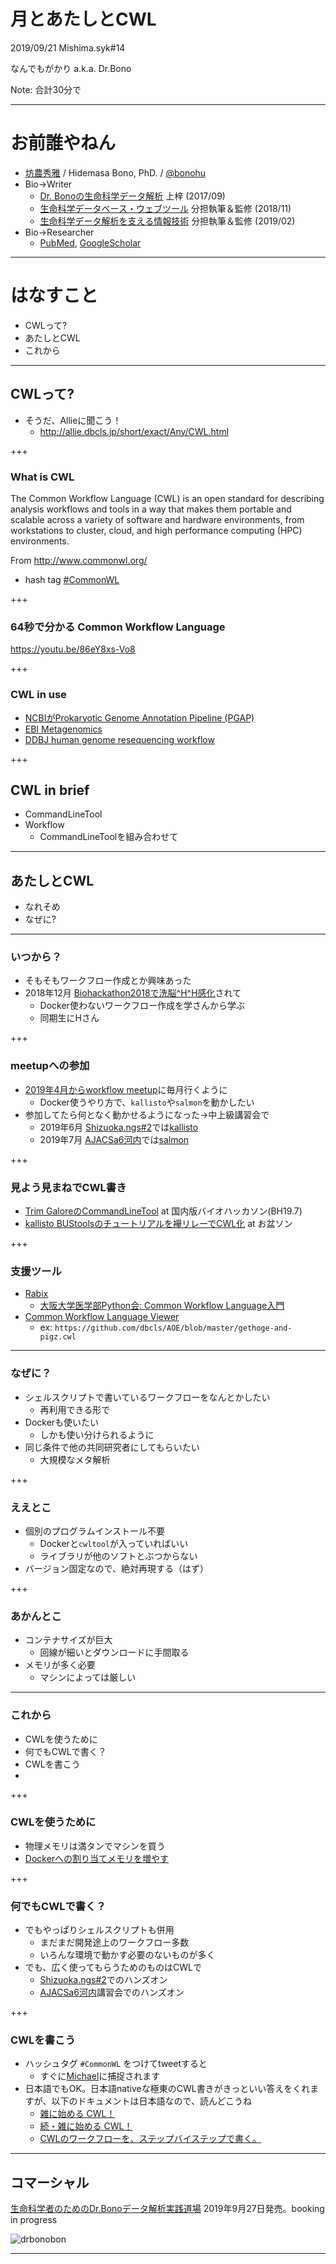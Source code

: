 # 月とあたしとCWL

2019/09/21 Mishima.syk#14

なんでもがかり a.k.a. Dr.Bono

Note:
合計30分で

---

# お前誰やねん

- [坊農秀雅](http://bonohu.jp/) / Hidemasa Bono, PhD. /  [@bonohu](https://twitter.com/bonohu)
- Bio->Writer
    - [Dr. Bonoの生命科学データ解析](http://bonohu.jp/blog/category/drbonobon.html) 上梓 (2017/09)
    - [生命科学データベース・ウェブツール](http://bonohu.jp/blog/category/togotv18.html) 分担執筆＆監修 (2018/11)
    - [生命科学データ解析を支える情報技術](http://bonohu.jp/blog/category/it4bda.html) 分担執筆＆監修 (2019/02)
- Bio->Researcher
    - [PubMed](https://www.ncbi.nlm.nih.gov/pubmed?cmd=search&term=Bono%20H[au]%20AND%201995%3A2100[dp]%20NOT%20jpn[la]), [GoogleScholar](https://scholar.google.co.jp/citations?user=e6OaeXQAAAAJ&hl=ja)


---

# はなすこと

- CWLって?
- あたしとCWL
- これから

---

## CWLって?

- そうだ、Allieに聞こう！
    - http://allie.dbcls.jp/short/exact/Any/CWL.html

+++


### What is CWL

The Common Workflow Language (CWL) is an open standard for describing analysis workflows and tools in a way that makes them portable and scalable across a variety of software and hardware environments, from workstations to cluster, cloud, and high performance computing (HPC) environments.

From http://www.commonwl.org/
- hash tag [#CommonWL](https://twitter.com/hashtag/commonwl?f=tweets&vertical=default) 

+++ 

### 64秒で分かる Common Workflow Language

https://youtu.be/86eY8xs-Vo8

+++

### CWL in use

- [NCBIがProkaryotic Genome Annotation Pipeline (PGAP)](https://ncbiinsights.ncbi.nlm.nih.gov/2019/03/13/run-prokaryotic-genome-annotation-pipeline/)
- [EBI Metagenomics](https://github.com/EBI-Metagenomics/ebi-metagenomics-cwl)
- [DDBJ human genome resequencing workflow](https://github.com/ddbj/human-reseq)

+++

## CWL in brief

- CommandLineTool
- Workflow
    - CommandLineToolを組み合わせて 

---

## あたしとCWL


- なれそめ
- なぜに?


---

### いつから？

- そもそもワークフロー作成とか興味あった
- 2018年12月 [Biohackathon2018で洗脳^H^H感化](http://bonohu.jp/blog/biohackathon2018-hackathon-day2.html)されて
    - Docker使わないワークフロー作成を学さんから学ぶ
    - 同期生にHさん

+++

### meetupへの参加

- [2019年4月からworkflow meetup](http://bonohu.jp/blog/15th-workflow-meetup.html)に毎月行くように
    - Docker使うやり方で、`kallisto`や`salmon`を動かしたい
- 参加してたら何となく動かせるようになった→中上級講習会で
    - 2019年6月 [Shizuoka.ngs#2](https://shizuoka-ngs.connpass.com/event/128816/)では[kallisto](http://bonohu.jp/blog/running-kallisto-via-cwl.html)
    - 2019年7月 [AJACSa6河内](https://dbcls.rois.ac.jp/ja/2019/06/25/post1.html)では[salmon](https://github.com/AJACS-training/AJACSa6/tree/master/03_bono)


+++

### 見よう見まねでCWL書き

- [Trim GaloreのCommandLineTool](http://bonohu.jp/blog/bh197.html) at 国内版バイオハッカソン(BH19.7)
- [kallisto BUStoolsのチュートリアルを襷リレーでCWL化](http://bonohu.jp/blog/19th-workflow-meetup-3.html) at お盆ソン

+++

### 支援ツール

- [Rabix](https://rabix.io/)
    - [大阪大学医学部Python会: Common Workflow Language入門](https://pythonoum.wordpress.com/2018/12/07/common-workflow-language入門/)
- [Common Workflow Language Viewer](https://view.commonwl.org)
    - ex: `https://github.com/dbcls/AOE/blob/master/gethoge-and-pigz.cwl`

---
### なぜに？

- シェルスクリプトで書いているワークフローをなんとかしたい
  - 再利用できる形で
- Dockerも使いたい
  - しかも使い分けられるように
- 同じ条件で他の共同研究者にしてもらいたい
  - 大規模なメタ解析

+++

### ええとこ

- 個別のプログラムインストール不要
    - Dockerと`cwltool`が入っていればいい
    - ライブラリが他のソフトとぶつからない
- バージョン固定なので、絶対再現する（はず）

+++

### あかんとこ

- コンテナサイズが巨大
   - 回線が細いとダウンロードに手間取る
- メモリが多く必要
   - マシンによっては厳しい

---

### これから

- CWLを使うために
- 何でもCWLで書く？
- CWLを書こう
- 
+++

### CWLを使うために

- 物理メモリは満タンでマシンを買う
- [Dockerへの割り当てメモリを増やす](http://bonohu.jp/blog/docker-setting-for-genomer.html)


+++

### 何でもCWLで書く？

- でもやっぱりシェルスクリプトも併用
    - まだまだ開発途上のワークフロー多数
    - いろんな環境で動かす必要のないものが多く
- でも、広く使ってもらうためのものはCWLで
    - [Shizuoka.ngs#2](https://shizuoka-ngs.connpass.com/event/128816/)でのハンズオン
    - [AJACSa6河内](https://dbcls.rois.ac.jp/ja/2019/06/25/post1.html)講習会でのハンズオン

+++

### CWLを書こう

- ハッシュタグ `#CommonWL` をつけてtweetすると
    - すぐに[Michael](https://twitter.com/biocrusoe)に捕捉されます
- 日本語でもOK。日本語nativeな極東のCWL書きがきっといい答えをくれますが、以下のドキュメントは日本語なので、読んどこうね
    - [雑に始める CWL！](https://qiita.com/tm_tn/items/4956f5ca523f7f49f386)
    - [続・雑に始める CWL！](https://qiita.com/tm_tn/items/83ce4c826135d78ba98f)
    - [CWLのワークフローを、ステップバイステップで書く。](https://qiita.com/manabuishiirb/items/e16baded333c9630bbdb)
    
---

## コマーシャル

[生命科学者のためのDr.Bonoデータ解析実践道場](https://amzn.to/30GaPLW)
2019年9月27日発売。booking in progress

![drbonobon](https://images-na.ssl-images-amazon.com/images/I/5174pENbQrL.jpg)


---
